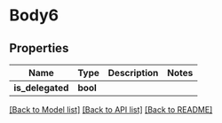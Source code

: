 # Body6

## Properties
Name | Type | Description | Notes
------------ | ------------- | ------------- | -------------
**is_delegated** | **bool** |  | 

[[Back to Model list]](../README.md#documentation-for-models) [[Back to API list]](../README.md#documentation-for-api-endpoints) [[Back to README]](../README.md)


